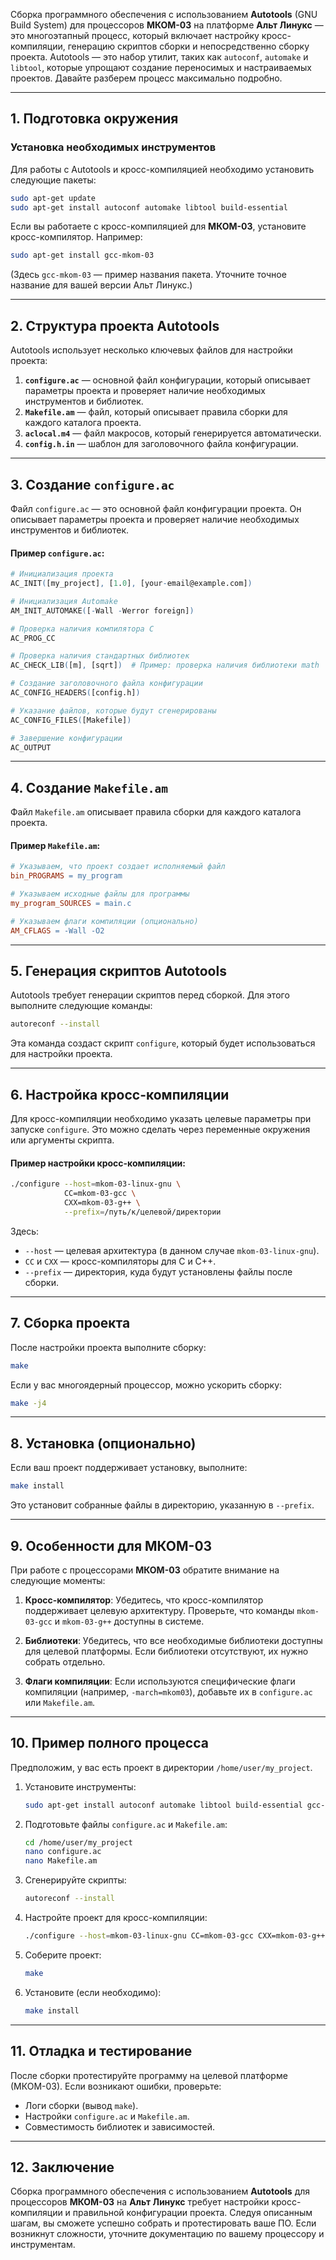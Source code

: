Сборка программного обеспечения с использованием **Autotools** (GNU Build System) для процессоров **МКОМ-03** на платформе **Альт Линукс** — это многоэтапный процесс, который включает настройку кросс-компиляции, генерацию скриптов сборки и непосредственно сборку проекта. Autotools — это набор утилит, таких как `autoconf`, `automake` и `libtool`, которые упрощают создание переносимых и настраиваемых проектов. Давайте разберем процесс максимально подробно.

---

## 1. **Подготовка окружения**

### Установка необходимых инструментов
Для работы с Autotools и кросс-компиляцией необходимо установить следующие пакеты:

```bash
sudo apt-get update
sudo apt-get install autoconf automake libtool build-essential
```

Если вы работаете с кросс-компиляцией для **МКОМ-03**, установите кросс-компилятор. Например:

```bash
sudo apt-get install gcc-mkom-03
```

(Здесь `gcc-mkom-03` — пример названия пакета. Уточните точное название для вашей версии Альт Линукс.)

---

## 2. **Структура проекта Autotools**

Autotools использует несколько ключевых файлов для настройки проекта:

1. **`configure.ac`** — основной файл конфигурации, который описывает параметры проекта и проверяет наличие необходимых инструментов и библиотек.
2. **`Makefile.am`** — файл, который описывает правила сборки для каждого каталога проекта.
3. **`aclocal.m4`** — файл макросов, который генерируется автоматически.
4. **`config.h.in`** — шаблон для заголовочного файла конфигурации.

---

## 3. **Создание `configure.ac`**

Файл `configure.ac` — это основной файл конфигурации проекта. Он описывает параметры проекта и проверяет наличие необходимых инструментов и библиотек.

#### Пример `configure.ac`:

```m4
# Инициализация проекта
AC_INIT([my_project], [1.0], [your-email@example.com])

# Инициализация Automake
AM_INIT_AUTOMAKE([-Wall -Werror foreign])

# Проверка наличия компилятора C
AC_PROG_CC

# Проверка наличия стандартных библиотек
AC_CHECK_LIB([m], [sqrt])  # Пример: проверка наличия библиотеки math

# Создание заголовочного файла конфигурации
AC_CONFIG_HEADERS([config.h])

# Указание файлов, которые будут сгенерированы
AC_CONFIG_FILES([Makefile])

# Завершение конфигурации
AC_OUTPUT
```

---

## 4. **Создание `Makefile.am`**

Файл `Makefile.am` описывает правила сборки для каждого каталога проекта.

#### Пример `Makefile.am`:

```makefile
# Указываем, что проект создает исполняемый файл
bin_PROGRAMS = my_program

# Указываем исходные файлы для программы
my_program_SOURCES = main.c

# Указываем флаги компиляции (опционально)
AM_CFLAGS = -Wall -O2
```

---

## 5. **Генерация скриптов Autotools**

Autotools требует генерации скриптов перед сборкой. Для этого выполните следующие команды:

```bash
autoreconf --install
```

Эта команда создаст скрипт `configure`, который будет использоваться для настройки проекта.

---

## 6. **Настройка кросс-компиляции**

Для кросс-компиляции необходимо указать целевые параметры при запуске `configure`. Это можно сделать через переменные окружения или аргументы скрипта.

#### Пример настройки кросс-компиляции:

```bash
./configure --host=mkom-03-linux-gnu \
            CC=mkom-03-gcc \
            CXX=mkom-03-g++ \
            --prefix=/путь/к/целевой/директории
```

Здесь:
- `--host` — целевая архитектура (в данном случае `mkom-03-linux-gnu`).
- `CC` и `CXX` — кросс-компиляторы для C и C++.
- `--prefix` — директория, куда будут установлены файлы после сборки.

---

## 7. **Сборка проекта**

После настройки проекта выполните сборку:

```bash
make
```

Если у вас многоядерный процессор, можно ускорить сборку:

```bash
make -j4
```

---

## 8. **Установка (опционально)**

Если ваш проект поддерживает установку, выполните:

```bash
make install
```

Это установит собранные файлы в директорию, указанную в `--prefix`.

---

## 9. **Особенности для МКОМ-03**

При работе с процессорами **МКОМ-03** обратите внимание на следующие моменты:

1. **Кросс-компилятор**:
   Убедитесь, что кросс-компилятор поддерживает целевую архитектуру. Проверьте, что команды `mkom-03-gcc` и `mkom-03-g++` доступны в системе.

2. **Библиотеки**:
   Убедитесь, что все необходимые библиотеки доступны для целевой платформы. Если библиотеки отсутствуют, их нужно собрать отдельно.

3. **Флаги компиляции**:
   Если используются специфические флаги компиляции (например, `-march=mkom03`), добавьте их в `configure.ac` или `Makefile.am`.

---

## 10. **Пример полного процесса**

Предположим, у вас есть проект в директории `/home/user/my_project`.

1. Установите инструменты:
   ```bash
   sudo apt-get install autoconf automake libtool build-essential gcc-mkom-03
   ```

2. Подготовьте файлы `configure.ac` и `Makefile.am`:
   ```bash
   cd /home/user/my_project
   nano configure.ac
   nano Makefile.am
   ```

3. Сгенерируйте скрипты:
   ```bash
   autoreconf --install
   ```

4. Настройте проект для кросс-компиляции:
   ```bash
   ./configure --host=mkom-03-linux-gnu CC=mkom-03-gcc CXX=mkom-03-g++
   ```

5. Соберите проект:
   ```bash
   make
   ```

6. Установите (если необходимо):
   ```bash
   make install
   ```

---

## 11. **Отладка и тестирование**

После сборки протестируйте программу на целевой платформе (МКОМ-03). Если возникают ошибки, проверьте:
- Логи сборки (вывод `make`).
- Настройки `configure.ac` и `Makefile.am`.
- Совместимость библиотек и зависимостей.

---

## 12. **Заключение**

Сборка программного обеспечения с использованием **Autotools** для процессоров **МКОМ-03** на **Альт Линукс** требует настройки кросс-компиляции и правильной конфигурации проекта. Следуя описанным шагам, вы сможете успешно собрать и протестировать ваше ПО. Если возникнут сложности, уточните документацию по вашему процессору и инструментам.